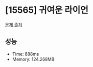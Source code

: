 # [15565] 귀여운 라이언

[문제 출처](https://www.acmicpc.net/problem/15565)

## 성능

- Time: 888ms
- Memory: 124.268MB